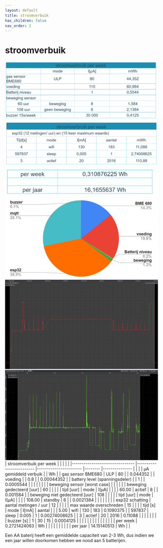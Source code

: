 ```yaml
---
layout: default
title: stroomverbuik
has_children: false
nav_order: 2
---
```


# stroomverbuik
![stroomberekening randapparatuur](tabel1.png)
![stroomberekening esp32](tabel2.png)
![stroomberekening totaal](tabel3.png)
![verdeling](tabel4.png)
![meting stroom wifi](afb1.png)
![meting stroom meting met BME680](afb2.png)
| stroomverbuik per week         	|                         	|                       	|        	|               	|
|--------------------------------	|-------------------------	|-----------------------	|--------	|---------------	|
|                                	|                         	| µA gemiddeld verbuik  	|        	| Wh            	|
| gas sensor BME680              	| ULP                     	| 80                    	|        	| 0.044352      	|
| voeding                        	|                         	| 0.8                   	|        	| 0.00044352    	|
| battery level (spanningsdeler) 	|                         	| 1                     	|        	| 0.0005544     	|
|                                	|                         	|                       	|        	|               	|
| beweging sensor [worst case]   	|                         	|                       	|        	|               	|
| beweging gedecteerd [uur]      	| 60                      	|                       	|        	|               	|
| tijd [uur]                     	| mode                    	| I[µA]                 	|        	|               	|
| 60.00                          	| actief                  	| 8                     	|        	| 0.001584      	|
| beweging niet gedecteerd [uur] 	| 108                     	|                       	|        	|               	|
| tijd [uur]                     	| mode                    	| I[µA]                 	|        	|               	|
| 108.00                         	| standby                 	| 6                     	|        	| 0.0021384     	|
|                                	|                         	|                       	|        	|               	|
| esp32 schatting                	| aantal metingen / uur   	| 12                    	|        	|               	|
|                                	| max waarde overschreden 	| 15                    	|        	|               	|
| tijd [s]                       	| mode                    	| I[mA]                 	| aantal 	|               	|
| 5.00                           	| wifi                    	| 130                   	| 183    	| 0.1090375     	|
| 597837                         	| sleep                   	| 0.005                 	| 1      	| 0.00274008625 	|
| 3                              	| actief                  	| 20                    	| 2016   	| 0.11088       	|
|                                	|                         	|                       	|        	|               	|
| buzzer [s]                     	| 1                       	| 30                    	| 15     	| 0.0004125     	|
|                                	|                         	|                       	|        	|               	|
|                                	|                         	|                       	|        	|               	|
|                                	| per week                	| 0.2721424063          	| Wh     	|               	|
|                                	|                         	|                       	|        	|               	|
|                                	| per jaar                	| 14.15140513           	| Wh     	|               	|

Een AA baterij heeft een gemiddelde capaciteit van 2-3 Wh, dus indien we een jaar willen doorkomen hebben we nood aan 5 batterijen.
